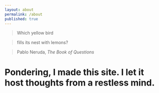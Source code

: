 ```yaml
---
layout: about
permalink: /about
published: true
---
```


> Which yellow bird

> fills its nest with lemons?

> Pablo Neruda, _The Book of Questions_

# Pondering, I made this site. I let it host thoughts from a restless mind.